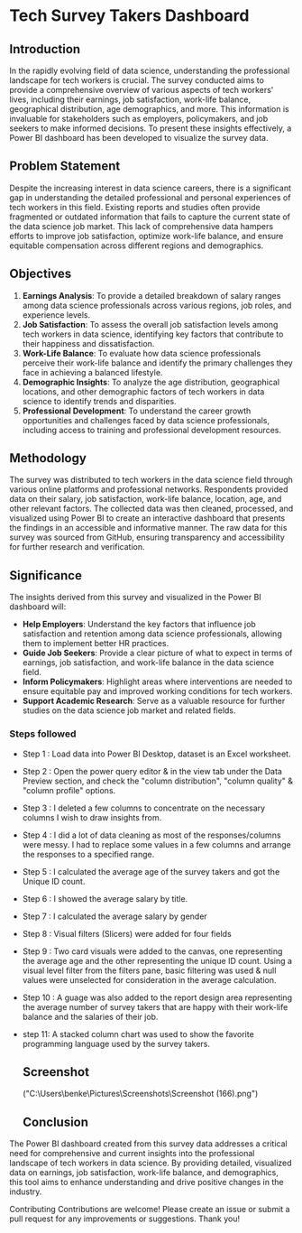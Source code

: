 # Tech Survey Takers Dashboard

## Introduction

In the rapidly evolving field of data science, understanding the professional landscape for tech workers is crucial. The survey conducted aims to provide a comprehensive overview of various aspects of tech workers' lives, including their earnings, job satisfaction, work-life balance, geographical distribution, age demographics, and more. This information is invaluable for stakeholders such as employers, policymakers, and job seekers to make informed decisions. To present these insights effectively, a Power BI dashboard has been developed to visualize the survey data.


## Problem Statement

Despite the increasing interest in data science careers, there is a significant gap in understanding the detailed professional and personal experiences of tech workers in this field. Existing reports and studies often provide fragmented or outdated information that fails to capture the current state of the data science job market. This lack of comprehensive data hampers efforts to improve job satisfaction, optimize work-life balance, and ensure equitable compensation across different regions and demographics.

## Objectives

1. **Earnings Analysis**: To provide a detailed breakdown of salary ranges among data science professionals across various regions, job roles, and experience levels.
2. **Job Satisfaction**: To assess the overall job satisfaction levels among tech workers in data science, identifying key factors that contribute to their happiness and dissatisfaction.
3. **Work-Life Balance**: To evaluate how data science professionals perceive their work-life balance and identify the primary challenges they face in achieving a balanced lifestyle.
4. **Demographic Insights**: To analyze the age distribution, geographical locations, and other demographic factors of tech workers in data science to identify trends and disparities.
5. **Professional Development**: To understand the career growth opportunities and challenges faced by data science professionals, including access to training and professional development resources.

## Methodology
The survey was distributed to tech workers in the data science field through various online platforms and professional networks. Respondents provided data on their salary, job satisfaction, work-life balance, location, age, and other relevant factors. The collected data was then cleaned, processed, and visualized using Power BI to create an interactive dashboard that presents the findings in an accessible and informative manner. The raw data for this survey was sourced from GitHub, ensuring transparency and accessibility for further research and verification.

## Significance
The insights derived from this survey and visualized in the Power BI dashboard will:
- **Help Employers**: Understand the key factors that influence job satisfaction and retention among data science professionals, allowing them to implement better HR practices.
- **Guide Job Seekers**: Provide a clear picture of what to expect in terms of earnings, job satisfaction, and work-life balance in the data science field.
- **Inform Policymakers**: Highlight areas where interventions are needed to ensure equitable pay and improved working conditions for tech workers.
- **Support Academic Research**: Serve as a valuable resource for further studies on the data science job market and related fields.



### Steps followed 

- Step 1 : Load data into Power BI Desktop, dataset is an Excel worksheet.
- Step 2 : Open the power query editor & in the view tab under the Data Preview section, and check the "column distribution", "column quality" & "column profile" options.
- Step 3 : I deleted a few columns to concentrate on the necessary columns I wish to draw insights from.
- Step 4 : I did a lot of data cleaning as most of the responses/columns were messy. I had to replace some values in  a few columns and arrange the responses to a specified range.
- Step 5 : I calculated the average age of the survey takers and got the Unique ID count. 
- Step 6 : I showed the average salary by title.
- Step 7 : I calculated the average salary by gender
- Step 8 : Visual filters (Slicers) were added for four fields 
- Step 9 : Two card visuals were added to the canvas, one representing the average age and the other representing the unique ID count. 
           Using a visual level filter from the filters pane, basic filtering was used & null values were unselected for consideration in the average calculation.
         
- Step 10 : A guage was also added to the report design area representing the average number of survey takers that are happy with their work-life balance and the salaries of their job. 

- step 11: A stacked column chart was used to show the favorite programming language used by the survey takers. 

  ## Screenshot
  ("C:\Users\benke\Pictures\Screenshots\Screenshot (166).png")
  ## Conclusion
The Power BI dashboard created from this survey data addresses a critical need for comprehensive and current insights into the professional landscape of tech workers in data science. By providing detailed, visualized data on earnings, job satisfaction, work-life balance, and demographics, this tool aims to enhance understanding and drive positive changes in the industry.

Contributing
Contributions are welcome! Please create an issue or submit a pull request for any improvements or suggestions. Thank you!
